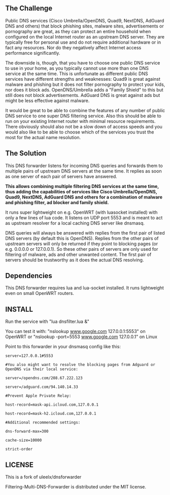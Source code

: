 The Challenge
-----------------------------
Public DNS services (Cisco Umbrella/OpenDNS, Quad9, NextDNS, AdGuard DNS and others) that block phishing sites, malware sites, advertisements or pornography are great, as they can protect an entire household when configured on the local Internet router as an upstream DNS server. They are typically free for personal use and do not require additional hardware or in fact any resources. Nor do they negatively affect Internet access performance significantly.

The downside is, though, that you have to choose one public DNS service to use in your home, as you typically cannot use more than one DNS service at the same time. This is unfortunate as different public DNS services have different strengths and weaknesses: Quad9 is great against malware and phishing but it does not filter pornography to protect your kids, nor does it block ads. OpenDNS/Umbrella adds a "Family Shield" to this but still does not block advertisements. AdGuard DNS is great against ads but might be less effective against malware. 

It would be great to be able to combine the features of any number of public DNS service to one super DNS filtering service. Also this should be able to run on your existing Internet router with minimal resource requirements. There obviously should also not be a slow down of access speeds and you would also like to be able to choose which of the services you trust the most for the actual name resolution.

The Solution
-----------------------------

This DNS forwarder listens for incoming DNS queries and forwards them to multiple pairs of upstream DNS servers at the same time.
It replies as soon as one server of each pair of servers have answered.

**This allows combining multiple filtering DNS services at the same time, thus adding the capabilities of services like Cisco Umbrella/OpenDNS, Quad9, NextDNS, AdGuard DNS and others for a combination of malware and phishing filter, ad blocker and family shield.**

It runs super lightweight on e.g. OpenWRT (with luasocket installed) with only a few lines of lua code.
It listens on UDP port 5553 and is meant to act as upstream resolver for a local caching DNS server like dnsmasq.

DNS queries will always be answered with replies from the first pair of listed DNS servers (by default this is OpenDNS). Replies from the other pairs of upstream servers will only be returned if they point to blocking pages (or e.g. 0.0.0.0 or 127.0.0.1). So these other pairs of servers are only used for filtering of malware, ads and other unwanted content. The first pair of servers should be trustworthy as it does the actual DNS resolving.
  
Dependencies
----------------------------

This DNS forwarder requires lua and lua-socket installed.
It runs lightweight even on small OpenWRT routers.

INSTALL
---------------------

Run the service with "lua dnsfilter.lua &"

You can test it with: 
"nslookup www.google.com 127.0.0.1:5553" on OpenWRT
or "nslookup -port=5553 www.google.com 127.0.0.1" on Linux

Point to this forwarder in your dnsmasq config like this:

```
server=127.0.0.1#5553

#You also might want to resolve the blocking pages from Adguard or OpenDNS via their local service:

server=/opendns.com/208.67.222.123

server=/adguard.com/94.140.14.33

#Prevent Apple Private Relay:

host-record=mask-api.icloud.com,127.0.0.1

host-record=mask-h2.icloud.com,127.0.0.1

#Additional recommended settings:

dns-forward-max=300

cache-size=10000

strict-order

```

LICENSE
----------------------

This is a fork of uleelx/dnsforwarder

Filtering-Multi-DNS-Forwarder is distributed under the MIT license.

